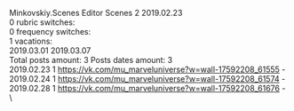 Minkovskiy.Scenes	Editor Scenes 2 2019.02.23\
0 rubric switches:\
0 frequency switches:\
1 vacations:\
2019.03.01 2019.03.07 \
Total posts amount: 3	Posts dates amount: 3\
2019.02.23 1 https://vk.com/mu_marveluniverse?w=wall-17592208_61555 - \
2019.02.24 1 https://vk.com/mu_marveluniverse?w=wall-17592208_61574 - \
2019.02.28 1 https://vk.com/mu_marveluniverse?w=wall-17592208_61676 - \
